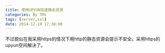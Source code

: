 ```yaml
---
title: 使用UPYUN加速静态资源
categories: By TMs
tags: [server,ssl]
date: 2014-12-10 17:30:00
---
```


不过貌似在我采用https的情况下用http的静态资源会提示不安全。采用https的upyun空间解决了。
